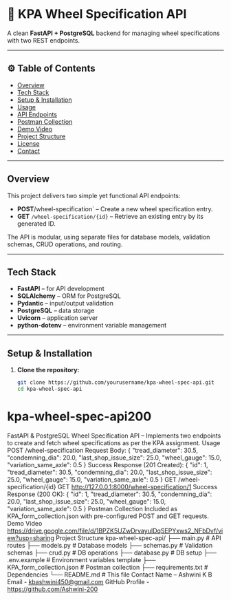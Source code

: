 # 🚀 KPA Wheel Specification API

A clean **FastAPI + PostgreSQL** backend for managing wheel specifications with two REST endpoints.

---

## ⚙️ Table of Contents
- [Overview](#overview)
- [Tech Stack](#tech-stack)
- [Setup & Installation](#setup--installation)
- [Usage](#usage)
- [API Endpoints](#api-endpoints)
- [Postman Collection](#postman-collection)
- [Demo Video](#demo-video)
- [Project Structure](#project-structure)
- [License](#license)
- [Contact](#contact)

---

## Overview
This project delivers two simple yet functional API endpoints:

- **POST**/wheel-specification` – Create a new wheel specification entry.
- **GET** `/wheel-specification/{id}` – Retrieve an existing entry by its generated ID.

The API is modular, using separate files for database models, validation schemas, CRUD operations, and routing.

---

## Tech Stack
- **FastAPI** – for API development  
- **SQLAlchemy** – ORM for PostgreSQL  
- **Pydantic** – input/output validation  
- **PostgreSQL** – data storage  
- **Uvicorn** – application server  
- **python-dotenv** – environment variable management

---

## Setup & Installation

1. **Clone the repository:**
   ```bash
   git clone https://github.com/yourusername/kpa-wheel-spec-api.git
   cd kpa-wheel-spec-api
# kpa-wheel-spec-api200
FastAPI &amp; PostgreSQL Wheel Specification API – Implements two endpoints to create and fetch wheel specifications as per the KPA assignment.
Usage
POST /wheel-specification
Request Body:
{
  "tread_diameter": 30.5,
  "condemning_dia": 20.0,
  "last_shop_issue_size": 25.0,
  "wheel_gauge": 15.0,
  "variation_same_axle": 0.5
}
Success Response (201 Created):
{
  "id": 1,
  "tread_diameter": 30.5,
  "condemning_dia": 20.0,
  "last_shop_issue_size": 25.0,
  "wheel_gauge": 15.0,
  "variation_same_axle": 0.5
}
GET /wheel-specification/{id}
GET http://127.0.0.1:8000/wheel-specification/1
Success Response (200 OK):
{
  "id": 1,
  "tread_diameter": 30.5,
  "condemning_dia": 20.0,
  "last_shop_issue_size": 25.0,
  "wheel_gauge": 15.0,
  "variation_same_axle": 0.5
}
Postman Collection
Included as KPA_form_collection.json with pre-configured POST and GET requests.
Demo Video
https://drive.google.com/file/d/1BPZK5UZwDrvayuIDqSEPYxws2_NFbDvf/view?usp=sharing
Project Structure
kpa-wheel-spec-api/
├── main.py                     # API routes
├── models.py                   # Database models
├── schemas.py                  # Validation schemas
├── crud.py                     # DB operations
├── database.py                 # DB setup
├── .env.example                # Environment variables template
├── KPA_form_collection.json    # Postman collection
├── requirements.txt            # Dependencies
└── README.md                   # This file
Contact
Name – Ashwini K B
Email - kbashwini450@gmail.com
GitHub Profile - https://github.com/Ashwini-200
